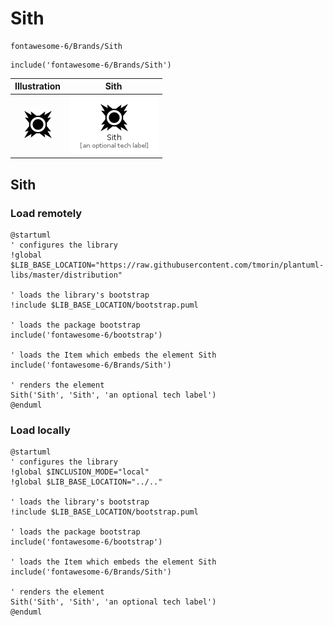 # Sith


```text
fontawesome-6/Brands/Sith
```

```text
include('fontawesome-6/Brands/Sith')
```



| Illustration | Sith |
| :---: | :---: |
| ![illustration for Illustration](../../fontawesome-6/Brands/Sith.png) | ![illustration for Sith](../../fontawesome-6/Brands/Sith.Local.png) |




## Sith

### Load remotely
```plantuml
@startuml
' configures the library
!global $LIB_BASE_LOCATION="https://raw.githubusercontent.com/tmorin/plantuml-libs/master/distribution"

' loads the library's bootstrap
!include $LIB_BASE_LOCATION/bootstrap.puml

' loads the package bootstrap
include('fontawesome-6/bootstrap')

' loads the Item which embeds the element Sith
include('fontawesome-6/Brands/Sith')

' renders the element
Sith('Sith', 'Sith', 'an optional tech label')
@enduml
```

### Load locally
```plantuml
@startuml
' configures the library
!global $INCLUSION_MODE="local"
!global $LIB_BASE_LOCATION="../.."

' loads the library's bootstrap
!include $LIB_BASE_LOCATION/bootstrap.puml

' loads the package bootstrap
include('fontawesome-6/bootstrap')

' loads the Item which embeds the element Sith
include('fontawesome-6/Brands/Sith')

' renders the element
Sith('Sith', 'Sith', 'an optional tech label')
@enduml
```

